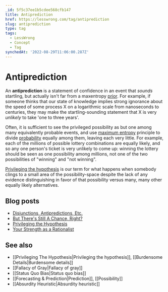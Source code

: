 ```yaml
---
_id: 5f5c37ee1b5cdee568cfb147
title: Antiprediction
href: https://lesswrong.com/tag/antiprediction
slug: antiprediction
type: tag
tags:
  - LessWrong
  - Concept
  - Tag
synchedAt: '2022-08-29T11:06:00.287Z'
---
```

# Antiprediction

An **antiprediction** is a statement of confidence in an event that *sounds* startling, but actually isn't far from a maxentropy [prior](/tag/priors). For example, if someone thinks that our state of knowledge implies strong ignorance about the speed of some process X on a logarithmic scale from nanoseconds to centuries, they may make the startling-sounding statement that X is very *unlikely* to take 'one to three years'.

Often, it is sufficient to see the privileged possibility as but one among many equivalently probable events, and use [maximum entropy](https://wiki.lesswrong.com/wiki/maximum_entropy) principle to divide [probability](https://wiki.lesswrong.com/wiki/probability) equally among them, leaving each very little. For example, each of the millions of possible lottery combinations are equally likely, and so any one person's ticket is very unlikely to come up: winning the lottery should be seen as one possibility among millions, not one of the two possibilities of "winning" and "not winning".

[Privileging the hypothesis](https://wiki.lesswrong.com/wiki/Privilege_the_hypothesis) is our term for what happens when somebody clings to a small area of the possibility-space despite the lack of any evidence distinguishing in favor of that possibility versus many, many other equally likely alternatives.

## Blog posts

- [Disjunctions, Antipredictions, Etc.](http://lesswrong.com/lw/wm/disjunctions_antipredictions_etc/)
- [But There's Still A Chance, Right?](http://lesswrong.com/lw/ml/but_theres_still_a_chance_right/)
- [Privileging the Hypothesis](http://lesswrong.com/lw/19m/privileging_the_hypothesis/)
- [Your Strength as a Rationalist](http://lesswrong.com/lw/if/your_strength_as_a_rationalist/)

## See also

- [[Privileging The Hypothesis|Privileging the hypothesis]], [[Burdensome Details|Burdensome details]]
- [[Fallacy of Gray|Fallacy of gray]]
- [[Status Quo Bias|Status quo bias]]
- [[Forecasting & Prediction|Prediction]], [[Possibility]]
- [[Absurdity Heuristic|Absurdity heuristic]]